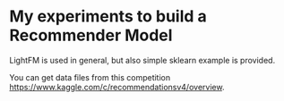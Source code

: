 # My experiments to build a Recommender Model
LightFM is used in general, but also simple sklearn example is provided.

You can get data files from this competition https://www.kaggle.com/c/recommendationsv4/overview.